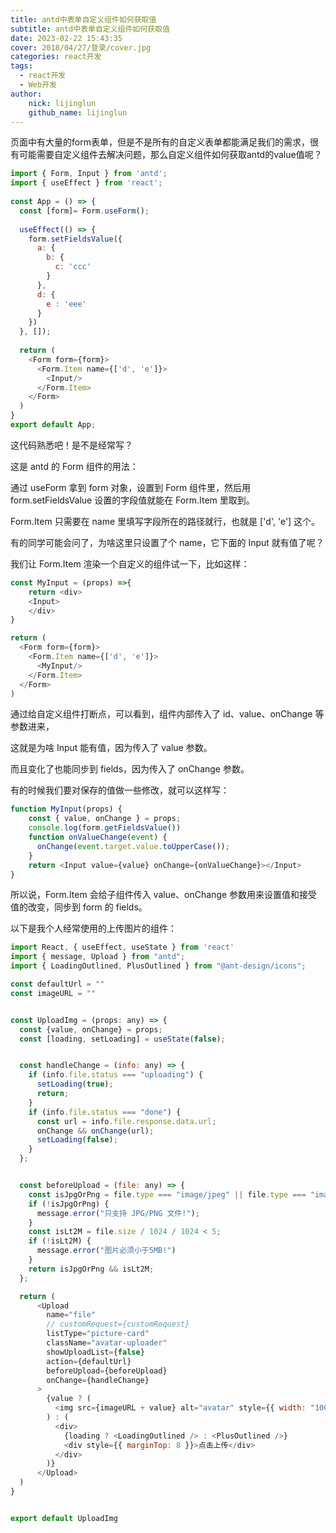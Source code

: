 ```yaml
---
title: antd中表单自定义组件如何获取值
subtitle: antd中表单自定义组件如何获取值
date: 2023-02-22 15:43:35
cover: 2018/04/27/登录/cover.jpg
categories: react开发
tags:
  - react开发
  - Web开发
author:
    nick: lijinglun
    github_name: lijinglun
---
```

页面中有大量的form表单，但是不是所有的自定义表单都能满足我们的需求，很有可能需要自定义组件去解决问题，那么自定义组件如何获取antd的value值呢？
```javascript
import { Form, Input } from 'antd';
import { useEffect } from 'react';
 
const App = () => {
  const [form]= Form.useForm();
   
  useEffect(() => {
    form.setFieldsValue({
      a: {
        b: {
          c: 'ccc'
        }
      },
      d: {
        e : 'eee'
      }
    })
  }, []);
 
  return (
    <Form form={form}>
      <Form.Item name={['d', 'e']}>
        <Input/>
      </Form.Item>
    </Form>
  )
}
export default App;
```

这代码熟悉吧！是不是经常写？

这是 antd 的 Form 组件的用法：

通过 useForm 拿到 form 对象，设置到 Form 组件里，然后用 form.setFieldsValue 设置的字段值就能在 Form.Item 里取到。

Form.Item 只需要在 name 里填写字段所在的路径就行，也就是 ['d', 'e'] 这个。

有的同学可能会问了，为啥这里只设置了个 name，它下面的 Input 就有值了呢？

我们让 Form.Item 渲染一个自定义的组件试一下，比如这样：

```javascript
const MyInput = (props) =>{
    return <div>
    <Input>
    </div>   
}
```

```javascript
return (
  <Form form={form}>
    <Form.Item name={['d', 'e']}>
      <MyInput/>
    </Form.Item>
  </Form>
)
```
通过给自定义组件打断点，可以看到，组件内部传入了 id、value、onChange 等参数进来，

这就是为啥 Input 能有值，因为传入了 value 参数。

而且变化了也能同步到 fields，因为传入了 onChange 参数。

有的时候我们要对保存的值做一些修改，就可以这样写：

```javascript
function MyInput(props) {
    const { value, onChange } = props;
    console.log(form.getFieldsValue())
    function onValueChange(event) {
      onChange(event.target.value.toUpperCase());
    }
    return <Input value={value} onChange={onValueChange}></Input>
}
```
所以说，Form.Item 会给子组件传入 value、onChange 参数用来设置值和接受值的改变，同步到 form 的 fields。

以下是我个人经常使用的上传图片的组件：
```javascript
import React, { useEffect, useState } from 'react'
import { message, Upload } from "antd";
import { LoadingOutlined, PlusOutlined } from "@ant-design/icons";

const defaultUrl = ""
const imageURL = ""


const UploadImg = (props: any) => {
  const {value, onChange} = props;
  const [loading, setLoading] = useState(false);


  const handleChange = (info: any) => {
    if (info.file.status === "uploading") {
      setLoading(true);
      return;
    }
    if (info.file.status === "done") {
      const url = info.file.response.data.url;
      onChange && onChange(url);
      setLoading(false);
    }
  };


  const beforeUpload = (file: any) => {
    const isJpgOrPng = file.type === "image/jpeg" || file.type === "image/png";
    if (!isJpgOrPng) {
      message.error("只支持 JPG/PNG 文件!");
    }
    const isLt2M = file.size / 1024 / 1024 < 5;
    if (!isLt2M) {
      message.error("图片必须小于5MB!")
    }
    return isJpgOrPng && isLt2M;
  };

  return (
      <Upload
        name="file"
        // customRequest={customRequest}
        listType="picture-card"
        className="avatar-uploader"
        showUploadList={false}
        action={defaultUrl}
        beforeUpload={beforeUpload}
        onChange={handleChange}
      >
        {value ? (
          <img src={imageURL + value} alt="avatar" style={{ width: "100%" }} />
        ) : (
          <div>
            {loading ? <LoadingOutlined /> : <PlusOutlined />}
            <div style={{ marginTop: 8 }}>点击上传</div>
          </div>
        )}
      </Upload>
  )
}


export default UploadImg
```